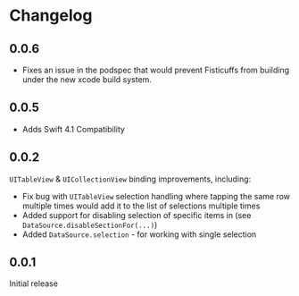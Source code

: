 # Changelog

## 0.0.6
 - Fixes an issue in the podspec that would prevent Fisticuffs from building under the new xcode build system.

## 0.0.5
 - Adds Swift 4.1 Compatibility

## 0.0.2

`UITableView` & `UICollectionView` binding improvements, including:
  - Fix bug with `UITableView` selection handling where tapping the same row 
    multiple times would add it to the list of selections multiple times
  - Added support for disabling selection of specific items in (see 
  	`DataSource.disableSectionFor(...)`)
  - Added `DataSource.selection` - for working with single selection

## 0.0.1

Initial release

